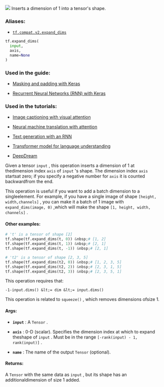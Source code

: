 ![](https://tensorflow.google.cn/images/tf_logo_32px.png)
Inserts a dimension of 1 into a tensor's shape.

### Aliases:

- [ `tf.compat.v2.expand_dims` ](/api_docs/python/tf/expand_dims)


```python
tf.expand_dims(
  input,
  axis,
  name=None
)

```


### Used in the guide:

- [Masking and padding with Keras](https://tensorflow.google.cn/guide/keras/masking_and_padding)

- [Recurrent Neural Networks (RNN) with Keras](https://tensorflow.google.cn/guide/keras/rnn)

### Used in the tutorials:

- [Image captioning with visual attention](https://tensorflow.google.cn/tutorials/text/image_captioning)

- [Neural machine translation with attention](https://tensorflow.google.cn/tutorials/text/nmt_with_attention)

- [Text generation with an RNN](https://tensorflow.google.cn/tutorials/text/text_generation)

- [Transformer model for language understanding](https://tensorflow.google.cn/tutorials/text/transformer)

- [DeepDream](https://tensorflow.google.cn/tutorials/generative/deepdream)

Given a tensor  `input` , this operation inserts a dimension of 1 at thedimension index  `axis`  of  `input` 's shape. The dimension index  `axis`  startsat zero; if you specify a negative number for  `axis`  it is counted backwardfrom the end.

This operation is useful if you want to add a batch dimension to a singleelement. For example, if you have a single image of shape  `[height, width,channels]` , you can make it a batch of 1 image with  `expand_dims(image, 0)` ,which will make the shape  `[1, height, width, channels]` .

#### Other examples:


```python
# 't' is a tensor of shape [2]
tf.shape(tf.expand_dims(t, 0)) &nbsp;# [1, 2]
tf.shape(tf.expand_dims(t, 1)) &nbsp;# [2, 1]
tf.shape(tf.expand_dims(t, -1)) &nbsp;# [2, 1]

# 't2' is a tensor of shape [2, 3, 5]
tf.shape(tf.expand_dims(t2, 0)) &nbsp;# [1, 2, 3, 5]
tf.shape(tf.expand_dims(t2, 2)) &nbsp;# [2, 3, 1, 5]
tf.shape(tf.expand_dims(t2, 3)) &nbsp;# [2, 3, 5, 1]

```


This operation requires that:

 `-1-input.dims() &lt;= dim &lt;= input.dims()` 

This operation is related to  `squeeze()` , which removes dimensions ofsize 1.

#### Args:

- **`input`** : A  `Tensor` .

- **`axis`** : 0-D (scalar). Specifies the dimension index at which to expand theshape of  `input` . Must be in the range  `[-rank(input) - 1, rank(input)]` .

- **`name`** : The name of the output  `Tensor`  (optional).

#### Returns:

A  `Tensor`  with the same data as  `input` , but its shape has an additionaldimension of size 1 added.
